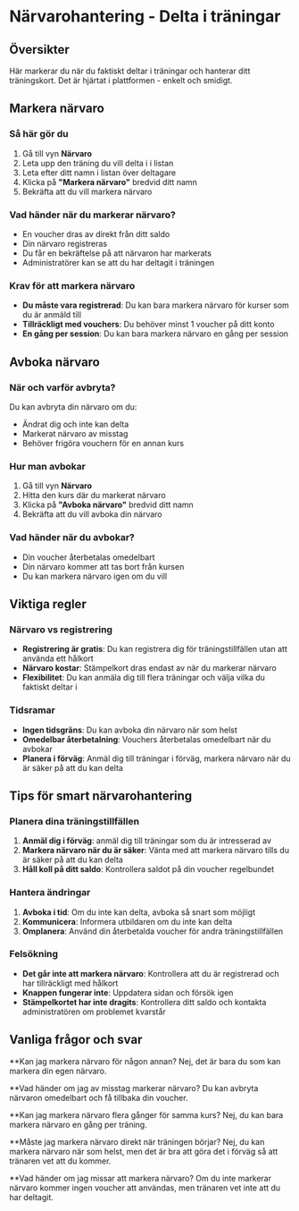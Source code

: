 # Närvarohantering - Delta i träningar

## Översikter

Här markerar du när du faktiskt deltar i träningar och hanterar ditt träningskort. Det är hjärtat i plattformen - enkelt och smidigt.

## Markera närvaro

### Så här gör du
1. Gå till vyn **Närvaro**
2. Leta upp den träning du vill delta i i listan
3. Leta efter ditt namn i listan över deltagare
4. Klicka på **"Markera närvaro"** bredvid ditt namn
5. Bekräfta att du vill markera närvaro

### Vad händer när du markerar närvaro?
- En voucher dras av direkt från ditt saldo
- Din närvaro registreras
- Du får en bekräftelse på att närvaron har markerats
- Administratörer kan se att du har deltagit i träningen

### Krav för att markera närvaro
- **Du måste vara registrerad**: Du kan bara markera närvaro för kurser som du är anmäld till
- **Tillräckligt med vouchers**: Du behöver minst 1 voucher på ditt konto
- **En gång per session**: Du kan bara markera närvaro en gång per session

## Avboka närvaro

### När och varför avbryta?
Du kan avbryta din närvaro om du:
- Ändrat dig och inte kan delta
- Markerat närvaro av misstag
- Behöver frigöra vouchern för en annan kurs

### Hur man avbokar
1. Gå till vyn **Närvaro**
2. Hitta den kurs där du markerat närvaro
3. Klicka på **"Avboka närvaro"** bredvid ditt namn
4. Bekräfta att du vill avboka din närvaro

### Vad händer när du avbokar?
- Din voucher återbetalas omedelbart
- Din närvaro kommer att tas bort från kursen
- Du kan markera närvaro igen om du vill

## Viktiga regler

### Närvaro vs registrering
- **Registrering är gratis**: Du kan registrera dig för träningstillfällen utan att använda ett hålkort
- **Närvaro kostar**: Stämpelkort dras endast av när du markerar närvaro
- **Flexibilitet**: Du kan anmäla dig till flera träningar och välja vilka du faktiskt deltar i

### Tidsramar
- **Ingen tidsgräns**: Du kan avboka din närvaro när som helst
- **Omedelbar återbetalning**: Vouchers återbetalas omedelbart när du avbokar
- **Planera i förväg**: Anmäl dig till träningar i förväg, markera närvaro när du är säker på att du kan delta

## Tips för smart närvarohantering

### Planera dina träningstillfällen
1. **Anmäl dig i förväg**: anmäl dig till träningar som du är intresserad av
2. **Markera närvaro när du är säker**: Vänta med att markera närvaro tills du är säker på att du kan delta
3. **Håll koll på ditt saldo**: Kontrollera saldot på din voucher regelbundet

### Hantera ändringar
1. **Avboka i tid**: Om du inte kan delta, avboka så snart som möjligt
2. **Kommunicera**: Informera utbildaren om du inte kan delta
3. **Omplanera**: Använd din återbetalda voucher för andra träningstillfällen

### Felsökning
- **Det går inte att markera närvaro**: Kontrollera att du är registrerad och har tillräckligt med hålkort
- **Knappen fungerar inte**: Uppdatera sidan och försök igen
- **Stämpelkortet har inte dragits**: Kontrollera ditt saldo och kontakta administratören om problemet kvarstår

## Vanliga frågor och svar

**Kan jag markera närvaro för någon annan?
Nej, det är bara du som kan markera din egen närvaro.

**Vad händer om jag av misstag markerar närvaro?
Du kan avbryta närvaron omedelbart och få tillbaka din voucher.

**Kan jag markera närvaro flera gånger för samma kurs?
Nej, du kan bara markera närvaro en gång per träning.

**Måste jag markera närvaro direkt när träningen börjar?
Nej, du kan markera närvaro när som helst, men det är bra att göra det i förväg så att tränaren vet att du kommer.

**Vad händer om jag missar att markera närvaro?
Om du inte markerar närvaro kommer ingen voucher att användas, men tränaren vet inte att du har deltagit.
